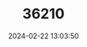 ---
title: "36210"
category: "Sorocea guilleminiana"
draft: false
date: 2024-02-22 13:03:50
languages:
  Portuguese: ["Bainha-de-espada", "Canela-dourada", "Espinheira-santa-falsa", "Folha-de-serra"]
---